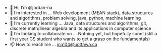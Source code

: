 - 👋 Hi, I’m @jordan-na
- 👀 I’m interested in ...
Web development (MEAN stack), data structures and algorithms, problem solving, java, python, machine learning
- 🌱 I’m currently learning ...
Java, data structures and algorithms, git, discrete math/linear algebra and its applications in computer science
- 💞️ I’m looking to collaborate on ...
Nothing yet, but hopefully soon! (still a first year CS student who wants to get a grasp on the fundamentals)
- 📫 How to reach me ...
jna104@uottawa.ca
<!---
jordan-na/jordan-na is a ✨ special ✨ repository because its `README.md` (this file) appears on your GitHub profile.
You can click the Preview link to take a look at your changes.
--->
